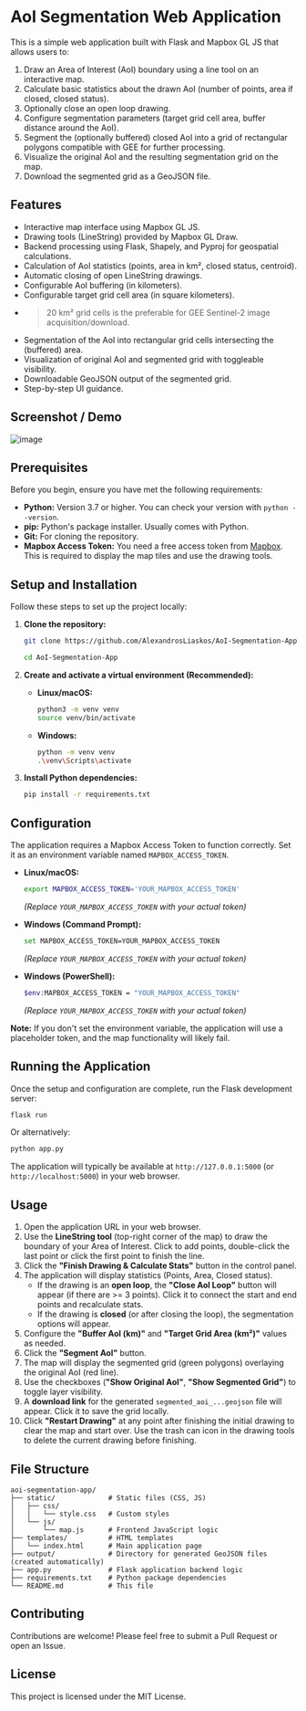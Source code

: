 # AoI Segmentation Web Application 

This is a simple web application built with Flask and Mapbox GL JS that allows users to:

1.  Draw an Area of Interest (AoI) boundary using a line tool on an interactive map.
2.  Calculate basic statistics about the drawn AoI (number of points, area if closed, closed status).
3.  Optionally close an open loop drawing.
4.  Configure segmentation parameters (target grid cell area, buffer distance around the AoI).
5.  Segment the (optionally buffered) closed AoI into a grid of rectangular polygons compatible with GEE for further processing.
6.  Visualize the original AoI and the resulting segmentation grid on the map.
7.  Download the segmented grid as a GeoJSON file.

## Features

*   Interactive map interface using Mapbox GL JS.
*   Drawing tools (LineString) provided by Mapbox GL Draw.
*   Backend processing using Flask, Shapely, and Pyproj for geospatial calculations.
*   Calculation of AoI statistics (points, area in km², closed status, centroid).
*   Automatic closing of open LineString drawings.
*   Configurable AoI buffering (in kilometers).
*   Configurable target grid cell area (in square kilometers).
*   > 20  km² grid cells is the preferable for GEE Sentinel-2 image acquisition/download.
*   Segmentation of the AoI into rectangular grid cells intersecting the (buffered) area.
*   Visualization of original AoI and segmented grid with toggleable visibility.
*   Downloadable GeoJSON output of the segmented grid.
*   Step-by-step UI guidance.

## Screenshot / Demo

![image](https://github.com/user-attachments/assets/48d85f6c-abf0-42b2-b020-21ea5cd37b35)


## Prerequisites

Before you begin, ensure you have met the following requirements:

*   **Python:** Version 3.7 or higher. You can check your version with `python --version`.
*   **pip:** Python's package installer. Usually comes with Python.
*   **Git:** For cloning the repository.
*   **Mapbox Access Token:** You need a free access token from [Mapbox](https://www.mapbox.com/). This is required to display the map tiles and use the drawing tools.

## Setup and Installation

Follow these steps to set up the project locally:

1.  **Clone the repository:**
    ```bash
    git clone https://github.com/AlexandrosLiaskos/AoI-Segmentation-App 
    
    cd AoI-Segmentation-App
    ```

2.  **Create and activate a virtual environment (Recommended):**
    *   **Linux/macOS:**
        ```bash
        python3 -m venv venv
        source venv/bin/activate
        ```
    *   **Windows:**
        ```bash
        python -m venv venv
        .\venv\Scripts\activate
        ```

3.  **Install Python dependencies:**
    ```bash
    pip install -r requirements.txt
    ```

## Configuration

The application requires a Mapbox Access Token to function correctly. Set it as an environment variable named `MAPBOX_ACCESS_TOKEN`.

*   **Linux/macOS:**
    ```bash
    export MAPBOX_ACCESS_TOKEN='YOUR_MAPBOX_ACCESS_TOKEN'
    ```
    *(Replace `YOUR_MAPBOX_ACCESS_TOKEN` with your actual token)*

*   **Windows (Command Prompt):**
    ```bash
    set MAPBOX_ACCESS_TOKEN=YOUR_MAPBOX_ACCESS_TOKEN
    ```
    *(Replace `YOUR_MAPBOX_ACCESS_TOKEN` with your actual token)*

*   **Windows (PowerShell):**
    ```bash
    $env:MAPBOX_ACCESS_TOKEN = "YOUR_MAPBOX_ACCESS_TOKEN"
    ```
    *(Replace `YOUR_MAPBOX_ACCESS_TOKEN` with your actual token)*

**Note:** If you don't set the environment variable, the application will use a placeholder token, and the map functionality will likely fail.

## Running the Application

Once the setup and configuration are complete, run the Flask development server:

```bash
flask run
```

Or alternatively:

```bash
python app.py
```

The application will typically be available at `http://127.0.0.1:5000` (or `http://localhost:5000`) in your web browser.

## Usage

1.  Open the application URL in your web browser.
2.  Use the **LineString tool** (top-right corner of the map) to draw the boundary of your Area of Interest. Click to add points, double-click the last point or click the first point to finish the line.
3.  Click the **"Finish Drawing & Calculate Stats"** button in the control panel.
4.  The application will display statistics (Points, Area, Closed status).
    *   If the drawing is an **open loop**, the **"Close AoI Loop"** button will appear (if there are >= 3 points). Click it to connect the start and end points and recalculate stats.
    *   If the drawing is **closed** (or after closing the loop), the segmentation options will appear.
5.  Configure the **"Buffer AoI (km)"** and **"Target Grid Area (km²)"** values as needed.
6.  Click the **"Segment AoI"** button.
7.  The map will display the segmented grid (green polygons) overlaying the original AoI (red line).
8.  Use the checkboxes (**"Show Original AoI"**, **"Show Segmented Grid"**) to toggle layer visibility.
9.  A **download link** for the generated `segmented_aoi_...geojson` file will appear. Click it to save the grid locally.
10. Click **"Restart Drawing"** at any point after finishing the initial drawing to clear the map and start over. Use the trash can icon in the drawing tools to delete the current drawing before finishing.

## File Structure

```
aoi-segmentation-app/
├── static/             # Static files (CSS, JS)
│   ├── css/
│   │   └── style.css   # Custom styles
│   └── js/
│       └── map.js      # Frontend JavaScript logic
├── templates/          # HTML templates
│   └── index.html      # Main application page
├── output/             # Directory for generated GeoJSON files (created automatically)
├── app.py              # Flask application backend logic
├── requirements.txt    # Python package dependencies
└── README.md           # This file
```

## Contributing

Contributions are welcome! Please feel free to submit a Pull Request or open an Issue.

## License
This project is licensed under the MIT License.
